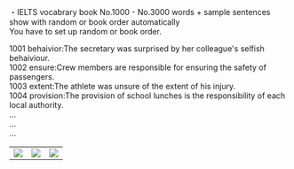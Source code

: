 ・IELTS vocabrary book 
No.1000 - No.3000 words + sample sentences show with random or book order automatically  
You have to set up random or book order. 

1001 behaivior:The secretary was surprised by her colleague's selfish behaiviour.  
1002 ensure:Crew members are responsible for ensuring the safety of passengers.  
1003 extent:The athlete was unsure of the extent of his injury.  
1004 provision:The provision of school lunches is the responsibility of each local authority.  
...  
...  
...  

<table>
<tr>
<td><img src="https://user-images.githubusercontent.com/75316867/107874958-852e0180-6f00-11eb-9dd3-4bf5e9fa60ff.png"></td>
<td><img src="https://user-images.githubusercontent.com/75316867/107874957-84956b00-6f00-11eb-812b-af1a3d2a50e2.png"></td>
<td><img src="https://user-images.githubusercontent.com/75316867/107874954-83643e00-6f00-11eb-9190-5a3d264d4831.png"></td>
</tr>
</table>
